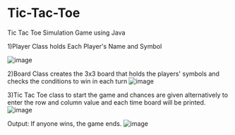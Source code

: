 # Tic-Tac-Toe
Tic Tac Toe Simulation Game using Java

1)Player Class holds Each Player's Name and Symbol

![image](https://github.com/Muralidhar-leo/Tic-Tac-Toe/assets/129084859/47d0bb14-ef94-45c2-bd8f-57f5b3000bc9)

2)Board Class creates the 3x3 board that holds the players' symbols and checks the conditions to win in each turn
![image](https://github.com/Muralidhar-leo/Tic-Tac-Toe/assets/129084859/81689b72-99b7-4289-8fec-f6192391f072)

3)Tic Tac Toe class to start the game and chances are given alternatively to enter the row and column value and each time board will be printed.
![image](https://github.com/Muralidhar-leo/Tic-Tac-Toe/assets/129084859/4911f27a-e13a-4287-81bb-0c334c2235b0)



Output:
If anyone wins, the game ends.
![image](https://github.com/Muralidhar-leo/Tic-Tac-Toe/assets/129084859/a345c22b-03a9-4ca0-8625-d3d6b15cc429)





